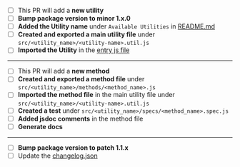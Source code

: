 - [ ] This PR will add a **new utility**
- [ ] **Bump package version to minor 1.x.0**
- [ ] **Added the Utility name** under `Available Utilities` in [README.md](../README.md)
- [ ] **Created and exported a main utility file** under `src/<utility_name>/<utility-name>.util.js`
- [ ] **Imported the Utility** in the [entry js file](../src/index.js)

----

- [ ] This PR will add a **new method**
- [ ] **Created and exported a method file** under `src/<utility_name>/methods/<method_name>.js`
- [ ] **Imported the method file** in the main utility file under `src/<utility_name>/<utility-name>.util.js`
- [ ] **Created a test** under `src/<utility_name>/specs/<method_name>.spec.js`
- [ ] **Added jsdoc comments** in the method file
- [ ] **Generate docs**

----

- [ ] **Bump package version to patch 1.1.x**
- [ ] Update the [changelog.json](./changelog.json)
